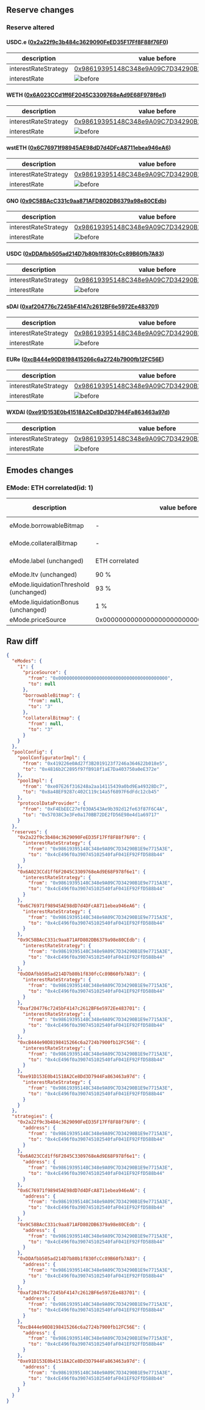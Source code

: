 ## Reserve changes

### Reserve altered

#### USDC.e ([0x2a22f9c3b484c3629090FeED35F17Ff8F88f76F0](https://gnosisscan.io/address/0x2a22f9c3b484c3629090FeED35F17Ff8F88f76F0))

| description | value before | value after |
| --- | --- | --- |
| interestRateStrategy | [0x98619395148C348e9A09C7D34290B1E9e7715A3E](https://gnosisscan.io/address/0x98619395148C348e9A09C7D34290B1E9e7715A3E) | [0x4cE496f0a390745102540faF041EF92FfD588b44](https://gnosisscan.io/address/0x4cE496f0a390745102540faF041EF92FfD588b44) |
| interestRate | ![before](/.assets/efb1d5f0320ec48c3f00eae412ff5bf1dbe5f0a3.svg) | ![after](/.assets/52637f1d1975fe24d135363b4305f556bfc0b67e.svg) |

#### WETH ([0x6A023CCd1ff6F2045C3309768eAd9E68F978f6e1](https://gnosisscan.io/address/0x6A023CCd1ff6F2045C3309768eAd9E68F978f6e1))

| description | value before | value after |
| --- | --- | --- |
| interestRateStrategy | [0x98619395148C348e9A09C7D34290B1E9e7715A3E](https://gnosisscan.io/address/0x98619395148C348e9A09C7D34290B1E9e7715A3E) | [0x4cE496f0a390745102540faF041EF92FfD588b44](https://gnosisscan.io/address/0x4cE496f0a390745102540faF041EF92FfD588b44) |
| interestRate | ![before](/.assets/3fcd187222e872527ce37c51195d7640eac06c41.svg) | ![after](/.assets/45db2c5abf7f20e9dca787c692a8329048e0b9b6.svg) |

#### wstETH ([0x6C76971f98945AE98dD7d4DFcA8711ebea946eA6](https://gnosisscan.io/address/0x6C76971f98945AE98dD7d4DFcA8711ebea946eA6))

| description | value before | value after |
| --- | --- | --- |
| interestRateStrategy | [0x98619395148C348e9A09C7D34290B1E9e7715A3E](https://gnosisscan.io/address/0x98619395148C348e9A09C7D34290B1E9e7715A3E) | [0x4cE496f0a390745102540faF041EF92FfD588b44](https://gnosisscan.io/address/0x4cE496f0a390745102540faF041EF92FfD588b44) |
| interestRate | ![before](/.assets/9970ddf4bc344f0585edba6e6d2210b5b01972ef.svg) | ![after](/.assets/140d4e43947623fd251806c6b06b6446cf9eff82.svg) |

#### GNO ([0x9C58BAcC331c9aa871AFD802DB6379a98e80CEdb](https://gnosisscan.io/address/0x9C58BAcC331c9aa871AFD802DB6379a98e80CEdb))

| description | value before | value after |
| --- | --- | --- |
| interestRateStrategy | [0x98619395148C348e9A09C7D34290B1E9e7715A3E](https://gnosisscan.io/address/0x98619395148C348e9A09C7D34290B1E9e7715A3E) | [0x4cE496f0a390745102540faF041EF92FfD588b44](https://gnosisscan.io/address/0x4cE496f0a390745102540faF041EF92FfD588b44) |
| interestRate | ![before](/.assets/cd0f3cda1a9e93a90c0334cf76260569ebad0e66.svg) | ![after](/.assets/5c270051a6a0849566ec33c81e6038750a5a2b3a.svg) |

#### USDC ([0xDDAfbb505ad214D7b80b1f830fcCc89B60fb7A83](https://gnosisscan.io/address/0xDDAfbb505ad214D7b80b1f830fcCc89B60fb7A83))

| description | value before | value after |
| --- | --- | --- |
| interestRateStrategy | [0x98619395148C348e9A09C7D34290B1E9e7715A3E](https://gnosisscan.io/address/0x98619395148C348e9A09C7D34290B1E9e7715A3E) | [0x4cE496f0a390745102540faF041EF92FfD588b44](https://gnosisscan.io/address/0x4cE496f0a390745102540faF041EF92FfD588b44) |
| interestRate | ![before](/.assets/b0642612960c27e9b6f4e1835002382f60084647.svg) | ![after](/.assets/84fc727868515d2f300b945ee259e8318858e9f0.svg) |

#### sDAI ([0xaf204776c7245bF4147c2612BF6e5972Ee483701](https://gnosisscan.io/address/0xaf204776c7245bF4147c2612BF6e5972Ee483701))

| description | value before | value after |
| --- | --- | --- |
| interestRateStrategy | [0x98619395148C348e9A09C7D34290B1E9e7715A3E](https://gnosisscan.io/address/0x98619395148C348e9A09C7D34290B1E9e7715A3E) | [0x4cE496f0a390745102540faF041EF92FfD588b44](https://gnosisscan.io/address/0x4cE496f0a390745102540faF041EF92FfD588b44) |
| interestRate | ![before](/.assets/1b1e053c2e6422c83e9ea6c1486a702ad9224ade.svg) | ![after](/.assets/f9f902cea45405e3ecaffe065dffc30cb3fa55fe.svg) |

#### EURe ([0xcB444e90D8198415266c6a2724b7900fb12FC56E](https://gnosisscan.io/address/0xcB444e90D8198415266c6a2724b7900fb12FC56E))

| description | value before | value after |
| --- | --- | --- |
| interestRateStrategy | [0x98619395148C348e9A09C7D34290B1E9e7715A3E](https://gnosisscan.io/address/0x98619395148C348e9A09C7D34290B1E9e7715A3E) | [0x4cE496f0a390745102540faF041EF92FfD588b44](https://gnosisscan.io/address/0x4cE496f0a390745102540faF041EF92FfD588b44) |
| interestRate | ![before](/.assets/b0642612960c27e9b6f4e1835002382f60084647.svg) | ![after](/.assets/84fc727868515d2f300b945ee259e8318858e9f0.svg) |

#### WXDAI ([0xe91D153E0b41518A2Ce8Dd3D7944Fa863463a97d](https://gnosisscan.io/address/0xe91D153E0b41518A2Ce8Dd3D7944Fa863463a97d))

| description | value before | value after |
| --- | --- | --- |
| interestRateStrategy | [0x98619395148C348e9A09C7D34290B1E9e7715A3E](https://gnosisscan.io/address/0x98619395148C348e9A09C7D34290B1E9e7715A3E) | [0x4cE496f0a390745102540faF041EF92FfD588b44](https://gnosisscan.io/address/0x4cE496f0a390745102540faF041EF92FfD588b44) |
| interestRate | ![before](/.assets/b0642612960c27e9b6f4e1835002382f60084647.svg) | ![after](/.assets/84fc727868515d2f300b945ee259e8318858e9f0.svg) |

## Emodes changes

### EMode: ETH correlated(id: 1)

| description | value before | value after |
| --- | --- | --- |
| eMode.borrowableBitmap | - | WETH, wstETH |
| eMode.collateralBitmap | - | WETH, wstETH |
| eMode.label (unchanged) | ETH correlated | ETH correlated |
| eMode.ltv (unchanged) | 90 % | 90 % |
| eMode.liquidationThreshold (unchanged) | 93 % | 93 % |
| eMode.liquidationBonus (unchanged) | 1 % | 1 % |
| eMode.priceSource | 0x0000000000000000000000000000000000000000 | - |


## Raw diff

```json
{
  "eModes": {
    "1": {
      "priceSource": {
        "from": "0x0000000000000000000000000000000000000000",
        "to": null
      },
      "borrowableBitmap": {
        "from": null,
        "to": "3"
      },
      "collateralBitmap": {
        "from": null,
        "to": "3"
      }
    }
  },
  "poolConfig": {
    "poolConfiguratorImpl": {
      "from": "0x419226e0Ad27f3B2019123f7246a364622b018e5",
      "to": "0x4816b2C2895f97fB918f1aE7Da403750a0eE372e"
    },
    "poolImpl": {
      "from": "0xe07E26f316248a2aa14115439a0bd9Ea49328Dc7",
      "to": "0x8a48EF9287c402C119c14a5f6897F6dFdc12cb45"
    },
    "protocolDataProvider": {
      "from": "0xF4EbEEC27ef030A543Ae9b392d12fe63f87F6C4A",
      "to": "0x57038C3e3Fe0a170BB72DE2fD56E98e4d1a69717"
    }
  },
  "reserves": {
    "0x2a22f9c3b484c3629090FeED35F17Ff8F88f76F0": {
      "interestRateStrategy": {
        "from": "0x98619395148C348e9A09C7D34290B1E9e7715A3E",
        "to": "0x4cE496f0a390745102540faF041EF92FfD588b44"
      }
    },
    "0x6A023CCd1ff6F2045C3309768eAd9E68F978f6e1": {
      "interestRateStrategy": {
        "from": "0x98619395148C348e9A09C7D34290B1E9e7715A3E",
        "to": "0x4cE496f0a390745102540faF041EF92FfD588b44"
      }
    },
    "0x6C76971f98945AE98dD7d4DFcA8711ebea946eA6": {
      "interestRateStrategy": {
        "from": "0x98619395148C348e9A09C7D34290B1E9e7715A3E",
        "to": "0x4cE496f0a390745102540faF041EF92FfD588b44"
      }
    },
    "0x9C58BAcC331c9aa871AFD802DB6379a98e80CEdb": {
      "interestRateStrategy": {
        "from": "0x98619395148C348e9A09C7D34290B1E9e7715A3E",
        "to": "0x4cE496f0a390745102540faF041EF92FfD588b44"
      }
    },
    "0xDDAfbb505ad214D7b80b1f830fcCc89B60fb7A83": {
      "interestRateStrategy": {
        "from": "0x98619395148C348e9A09C7D34290B1E9e7715A3E",
        "to": "0x4cE496f0a390745102540faF041EF92FfD588b44"
      }
    },
    "0xaf204776c7245bF4147c2612BF6e5972Ee483701": {
      "interestRateStrategy": {
        "from": "0x98619395148C348e9A09C7D34290B1E9e7715A3E",
        "to": "0x4cE496f0a390745102540faF041EF92FfD588b44"
      }
    },
    "0xcB444e90D8198415266c6a2724b7900fb12FC56E": {
      "interestRateStrategy": {
        "from": "0x98619395148C348e9A09C7D34290B1E9e7715A3E",
        "to": "0x4cE496f0a390745102540faF041EF92FfD588b44"
      }
    },
    "0xe91D153E0b41518A2Ce8Dd3D7944Fa863463a97d": {
      "interestRateStrategy": {
        "from": "0x98619395148C348e9A09C7D34290B1E9e7715A3E",
        "to": "0x4cE496f0a390745102540faF041EF92FfD588b44"
      }
    }
  },
  "strategies": {
    "0x2a22f9c3b484c3629090FeED35F17Ff8F88f76F0": {
      "address": {
        "from": "0x98619395148C348e9A09C7D34290B1E9e7715A3E",
        "to": "0x4cE496f0a390745102540faF041EF92FfD588b44"
      }
    },
    "0x6A023CCd1ff6F2045C3309768eAd9E68F978f6e1": {
      "address": {
        "from": "0x98619395148C348e9A09C7D34290B1E9e7715A3E",
        "to": "0x4cE496f0a390745102540faF041EF92FfD588b44"
      }
    },
    "0x6C76971f98945AE98dD7d4DFcA8711ebea946eA6": {
      "address": {
        "from": "0x98619395148C348e9A09C7D34290B1E9e7715A3E",
        "to": "0x4cE496f0a390745102540faF041EF92FfD588b44"
      }
    },
    "0x9C58BAcC331c9aa871AFD802DB6379a98e80CEdb": {
      "address": {
        "from": "0x98619395148C348e9A09C7D34290B1E9e7715A3E",
        "to": "0x4cE496f0a390745102540faF041EF92FfD588b44"
      }
    },
    "0xDDAfbb505ad214D7b80b1f830fcCc89B60fb7A83": {
      "address": {
        "from": "0x98619395148C348e9A09C7D34290B1E9e7715A3E",
        "to": "0x4cE496f0a390745102540faF041EF92FfD588b44"
      }
    },
    "0xaf204776c7245bF4147c2612BF6e5972Ee483701": {
      "address": {
        "from": "0x98619395148C348e9A09C7D34290B1E9e7715A3E",
        "to": "0x4cE496f0a390745102540faF041EF92FfD588b44"
      }
    },
    "0xcB444e90D8198415266c6a2724b7900fb12FC56E": {
      "address": {
        "from": "0x98619395148C348e9A09C7D34290B1E9e7715A3E",
        "to": "0x4cE496f0a390745102540faF041EF92FfD588b44"
      }
    },
    "0xe91D153E0b41518A2Ce8Dd3D7944Fa863463a97d": {
      "address": {
        "from": "0x98619395148C348e9A09C7D34290B1E9e7715A3E",
        "to": "0x4cE496f0a390745102540faF041EF92FfD588b44"
      }
    }
  }
}
```